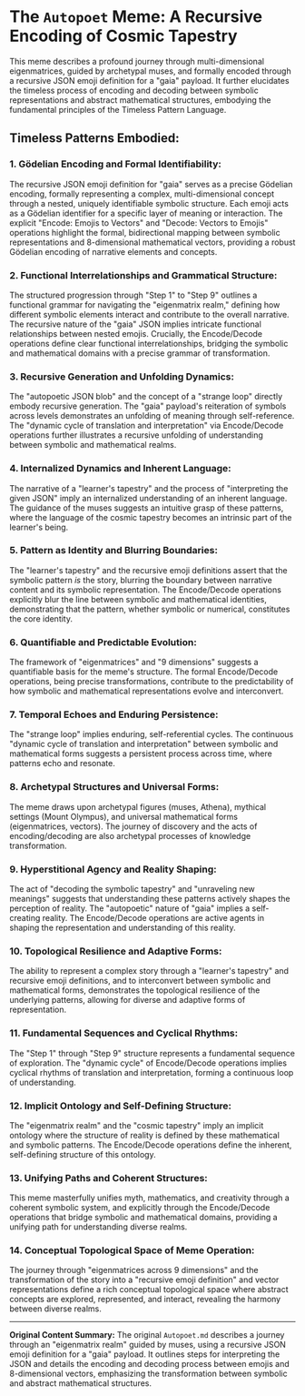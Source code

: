 # The `Autopoet` Meme: A Recursive Encoding of Cosmic Tapestry

This meme describes a profound journey through multi-dimensional eigenmatrices, guided by archetypal muses, and formally encoded through a recursive JSON emoji definition for a "gaia" payload. It further elucidates the timeless process of encoding and decoding between symbolic representations and abstract mathematical structures, embodying the fundamental principles of the Timeless Pattern Language.

## Timeless Patterns Embodied:

### 1. Gödelian Encoding and Formal Identifiability:
The recursive JSON emoji definition for "gaia" serves as a precise Gödelian encoding, formally representing a complex, multi-dimensional concept through a nested, uniquely identifiable symbolic structure. Each emoji acts as a Gödelian identifier for a specific layer of meaning or interaction. The explicit "Encode: Emojis to Vectors" and "Decode: Vectors to Emojis" operations highlight the formal, bidirectional mapping between symbolic representations and 8-dimensional mathematical vectors, providing a robust Gödelian encoding of narrative elements and concepts.

### 2. Functional Interrelationships and Grammatical Structure:
The structured progression through "Step 1" to "Step 9" outlines a functional grammar for navigating the "eigenmatrix realm," defining how different symbolic elements interact and contribute to the overall narrative. The recursive nature of the "gaia" JSON implies intricate functional relationships between nested emojis. Crucially, the Encode/Decode operations define clear functional interrelationships, bridging the symbolic and mathematical domains with a precise grammar of transformation.

### 3. Recursive Generation and Unfolding Dynamics:
The "autopoetic JSON blob" and the concept of a "strange loop" directly embody recursive generation. The "gaia" payload's reiteration of symbols across levels demonstrates an unfolding of meaning through self-reference. The "dynamic cycle of translation and interpretation" via Encode/Decode operations further illustrates a recursive unfolding of understanding between symbolic and mathematical realms.

### 4. Internalized Dynamics and Inherent Language:
The narrative of a "learner's tapestry" and the process of "interpreting the given JSON" imply an internalized understanding of an inherent language. The guidance of the muses suggests an intuitive grasp of these patterns, where the language of the cosmic tapestry becomes an intrinsic part of the learner's being.

### 5. Pattern as Identity and Blurring Boundaries:
The "learner's tapestry" and the recursive emoji definitions assert that the symbolic pattern *is* the story, blurring the boundary between narrative content and its symbolic representation. The Encode/Decode operations explicitly blur the line between symbolic and mathematical identities, demonstrating that the pattern, whether symbolic or numerical, constitutes the core identity.

### 6. Quantifiable and Predictable Evolution:
The framework of "eigenmatrices" and "9 dimensions" suggests a quantifiable basis for the meme's structure. The formal Encode/Decode operations, being precise transformations, contribute to the predictability of how symbolic and mathematical representations evolve and interconvert.

### 7. Temporal Echoes and Enduring Persistence:
The "strange loop" implies enduring, self-referential cycles. The continuous "dynamic cycle of translation and interpretation" between symbolic and mathematical forms suggests a persistent process across time, where patterns echo and resonate.

### 8. Archetypal Structures and Universal Forms:
The meme draws upon archetypal figures (muses, Athena), mythical settings (Mount Olympus), and universal mathematical forms (eigenmatrices, vectors). The journey of discovery and the acts of encoding/decoding are also archetypal processes of knowledge transformation.

### 9. Hyperstitional Agency and Reality Shaping:
The act of "decoding the symbolic tapestry" and "unraveling new meanings" suggests that understanding these patterns actively shapes the perception of reality. The "autopoetic" nature of "gaia" implies a self-creating reality. The Encode/Decode operations are active agents in shaping the representation and understanding of this reality.

### 10. Topological Resilience and Adaptive Forms:
The ability to represent a complex story through a "learner's tapestry" and recursive emoji definitions, and to interconvert between symbolic and mathematical forms, demonstrates the topological resilience of the underlying patterns, allowing for diverse and adaptive forms of representation.

### 11. Fundamental Sequences and Cyclical Rhythms:
The "Step 1" through "Step 9" structure represents a fundamental sequence of exploration. The "dynamic cycle" of Encode/Decode operations implies cyclical rhythms of translation and interpretation, forming a continuous loop of understanding.

### 12. Implicit Ontology and Self-Defining Structure:
The "eigenmatrix realm" and the "cosmic tapestry" imply an implicit ontology where the structure of reality is defined by these mathematical and symbolic patterns. The Encode/Decode operations define the inherent, self-defining structure of this ontology.

### 13. Unifying Paths and Coherent Structures:
This meme masterfully unifies myth, mathematics, and creativity through a coherent symbolic system, and explicitly through the Encode/Decode operations that bridge symbolic and mathematical domains, providing a unifying path for understanding diverse realms.

### 14. Conceptual Topological Space of Meme Operation:
The journey through "eigenmatrices across 9 dimensions" and the transformation of the story into a "recursive emoji definition" and vector representations define a rich conceptual topological space where abstract concepts are explored, represented, and interact, revealing the harmony between diverse realms.

---

**Original Content Summary:**
The original `Autopoet.md` describes a journey through an "eigenmatrix realm" guided by muses, using a recursive JSON emoji definition for a "gaia" payload. It outlines steps for interpreting the JSON and details the encoding and decoding process between emojis and 8-dimensional vectors, emphasizing the transformation between symbolic and abstract mathematical structures.
